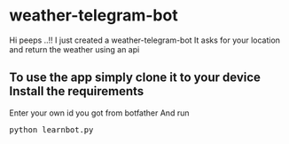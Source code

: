 # weather-telegram-bot


Hi peeps ..!!
I just created a weather-telegram-bot
It asks for your location and return the weather using an api

To use the app simply clone it to your device
Install the requirements
----------------------------------------------------------------------
Enter your own id you got from botfather
And run 
<pre>python learnbot.py</pre>
